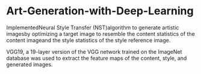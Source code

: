 # Art-Generation-with-Deep-Learning

ImplementedNeural Style Transfer (NST)algorithm to generate artistic imagesby optimizing a target image to resemble the content statistics of the content imageand the style statistics of the style reference image.

VGG19, a 19-layer version of the VGG network trained on the ImageNet database was used to extract the feature maps of the content, style, and generated images.
